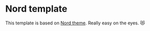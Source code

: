 # Nord template

This template is based on [Nord theme](https://nordtheme.com). Really easy on the eyes. 😻
